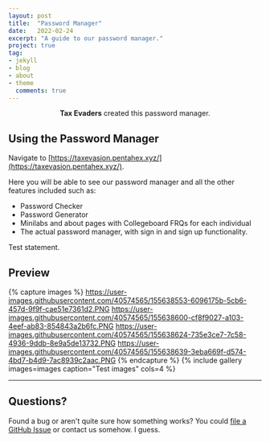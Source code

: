 ```yaml
---
layout: post
title:  "Password Manager"
date:   2022-02-24
excerpt: "A guide to our password manager."
project: true
tag:
- jekyll
- blog
- about
- theme
  comments: true
---
```


<center><b>Tax Evaders</b> created this password manager.</center>


## Using the Password Manager
Navigate to [https://taxevasion.pentahex.xyz/](https://taxevasion.pentahex.xyz/).

Here you will be able to see our password manager and all the other features included such as:
* Password Checker
* Password Generator
* Minilabs and about pages with Collegeboard FRQs for each individual
* The actual password manager, with sign in and sign up functionality.

Test statement.

## Preview

{% capture images %}
https://user-images.githubusercontent.com/40574565/155638553-6096175b-5cb6-457d-9f9f-cae51e7361d2.PNG
https://user-images.githubusercontent.com/40574565/155638600-cf8f9027-a103-4eef-ab83-854843a2b6fc.PNG
https://user-images.githubusercontent.com/40574565/155638624-735e3ce7-7c58-4936-9ddb-8e9a5de13732.PNG
https://user-images.githubusercontent.com/40574565/155638639-3eba669f-d574-4bd7-b4d9-7ac8939c2aac.PNG
{% endcapture %}
{% include gallery images=images caption="Test images" cols=4 %}

---

## Questions?

Found a bug or aren't quite sure how something works? You could [file a GitHub Issue](https://github.com/wrachel/TaxEvaders/issues/new) or contact us somehow. I guess. 
